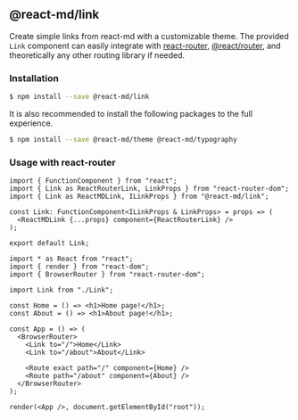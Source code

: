 ## @react-md/link

Create simple links from react-md with a customizable theme. The provided `Link`
component can easily integrate with
[react-router](https://github.com/ReactTraining/react-router),
[@react/router](https://github.com/reach/router), and theoretically any other
routing library if needed.

### Installation

```sh
$ npm install --save @react-md/link
```

It is also recommended to install the following packages to the full experience.

```sh
$ npm install --save @react-md/theme @react-md/typography
```

### Usage with react-router

```tsx
import { FunctionComponent } from "react";
import { Link as ReactRouterLink, LinkProps } from "react-router-dom";
import { Link as ReactMDLink, ILinkProps } from "@react-md/link";

const Link: FunctionComponent<ILinkProps & LinkProps> = props => (
  <ReactMDLink {...props} component={ReactRouterLink} />
);

export default Link;
```

```tsx
import * as React from "react";
import { render } from "react-dom";
import { BrowserRouter } from "react-router-dom";

import Link from "./Link";

const Home = () => <h1>Home page!</h1>;
const About = () => <h1>About page!</h1>;

const App = () => (
  <BrowserRouter>
    <Link to="/">Home</Link>
    <Link to="/about">About</Link>

    <Route exact path="/" component={Home} />
    <Route path="/about" component={About} />
  </BrowserRouter>
);

render(<App />, document.getElementById("root"));
```

